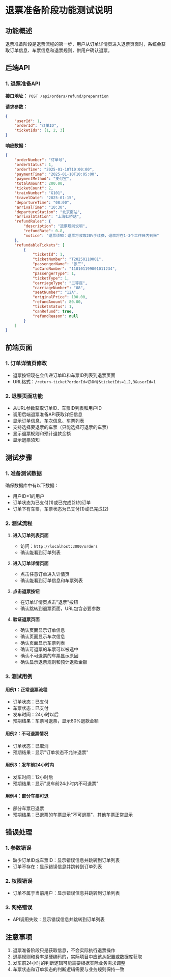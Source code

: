 # 退票准备阶段功能测试说明

## 功能概述

退票准备阶段是退票流程的第一步，用户从订单详情页进入退票页面时，系统会获取订单信息、车票信息和退票规则，供用户确认退票。

## 后端API

### 1. 退票准备API

**接口地址：** `POST /api/orders/refund/preparation`

**请求参数：**
```json
{
    "userId": 1,
    "orderId": "订单ID",
    "ticketIds": [1, 2, 3]
}
```

**响应数据：**
```json
{
    "orderNumber": "订单号",
    "orderStatus": 1,
    "orderTime": "2025-01-10T10:00:00",
    "paymentTime": "2025-01-10T10:05:00",
    "paymentMethod": "支付宝",
    "totalAmount": 200.00,
    "ticketCount": 2,
    "trainNumber": "G101",
    "travelDate": "2025-01-15",
    "departureTime": "08:00",
    "arrivalTime": "10:30",
    "departureStation": "北京南站",
    "arrivalStation": "上海虹桥站",
    "refundRules": {
        "description": "退票规则说明",
        "refundRate": 0.8,
        "notice": "退票须知：退票将收取20%手续费，退款将在1-3个工作日内到账"
    },
    "refundableTickets": [
        {
            "ticketId": 1,
            "ticketNumber": "T20250110001",
            "passengerName": "张三",
            "idCardNumber": "110101199001011234",
            "passengerType": 1,
            "ticketType": 1,
            "carriageType": "二等座",
            "carriageNumber": "08",
            "seatNumber": "12A",
            "originalPrice": 100.00,
            "refundAmount": 80.00,
            "ticketStatus": 1,
            "canRefund": true,
            "refundReason": null
        }
    ]
}
```

## 前端页面

### 1. 订单详情页修改

- 退票按钮现在会传递订单ID和车票ID列表到退票页面
- URL格式：`/return-ticket?orderId=订单号&ticketIds=1,2,3&userId=1`

### 2. 退票页面功能

- 从URL参数获取订单ID、车票ID列表和用户ID
- 调用后端退票准备API获取详细信息
- 显示订单信息、车次信息、车票列表
- 支持选择要退票的车票（只能选择可退票的车票）
- 显示退票规则和预计退款金额
- 显示退票须知

## 测试步骤

### 1. 准备测试数据

确保数据库中有以下数据：
- 用户ID=1的用户
- 订单状态为已支付(1)或已完成(2)的订单
- 订单下有车票，车票状态为已支付(1)或已完成(2)

### 2. 测试流程

1. **进入订单列表页面**
   - 访问：`http://localhost:3000/orders`
   - 确认能看到订单列表

2. **进入订单详情页面**
   - 点击任意订单进入详情页
   - 确认能看到订单信息和车票列表

3. **点击退票按钮**
   - 在订单详情页点击"退票"按钮
   - 确认跳转到退票页面，URL包含必要参数

4. **验证退票页面**
   - 确认页面显示订单信息
   - 确认页面显示车次信息
   - 确认页面显示车票列表
   - 确认可退票的车票可以被选中
   - 确认不可退票的车票显示原因
   - 确认显示退票规则和预计退款金额

### 3. 测试用例

#### 用例1：正常退票流程
- 订单状态：已支付
- 车票状态：已支付
- 发车时间：24小时以后
- 预期结果：车票可退票，显示80%退款金额

#### 用例2：不可退票情况
- 订单状态：已取消
- 预期结果：显示"订单状态不允许退票"

#### 用例3：发车前24小时内
- 发车时间：12小时后
- 预期结果：显示"发车前24小时内不可退票"

#### 用例4：部分车票可退
- 部分车票已退票
- 预期结果：已退票的车票显示"不可退票"，其他车票正常显示

## 错误处理

### 1. 参数错误
- 缺少订单ID或车票ID：显示错误信息并跳转到订单列表
- 订单不存在：显示错误信息并跳转到订单列表

### 2. 权限错误
- 订单不属于当前用户：显示错误信息并跳转到订单列表

### 3. 网络错误
- API调用失败：显示错误信息并跳转到订单列表

## 注意事项

1. 退票准备阶段只是获取信息，不会实际执行退票操作
2. 退票规则和费率是硬编码的，实际项目中应该从配置或数据库获取
3. 发车前24小时的判断逻辑可能需要根据实际业务需求调整
4. 车票状态和订单状态的判断逻辑需要与业务规则保持一致 